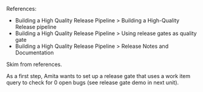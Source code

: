 References:
* Building a High Quality Release Pipeline > Building a High-Quality Release pipeline
* Building a High Quality Release Pipeline > Using release gates as quality gate
* Building a High Quality Release Pipeline > Release Notes and Documentation

Skim from references.

As a first step, Amita wants to set up a release gate that uses a work item query to check for 0 open bugs (see release gate demo in next unit).